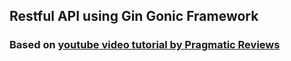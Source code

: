 ## Restful API using Gin Gonic Framework

### Based on [youtube video tutorial by Pragmatic Reviews](https://youtube.com/playlist?list=PL3eAkoh7fypr8zrkiygiY1e9osoqjoV9w)
